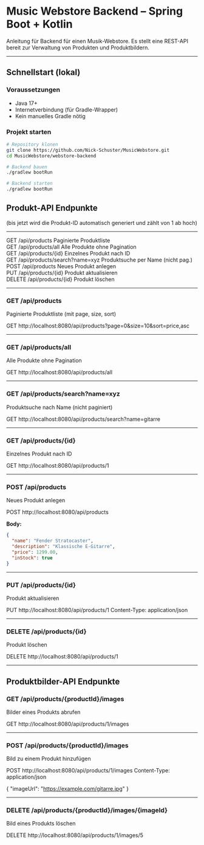 # Music Webstore Backend – Spring Boot + Kotlin

Anleitung für Backend für einen Musik-Webstore. Es stellt eine REST-API bereit zur Verwaltung von Produkten und Produktbildern.  


---

## Schnellstart (lokal)

### Voraussetzungen

- Java 17+
- Internetverbindung (für Gradle-Wrapper)
- Kein manuelles Gradle nötig

### Projekt starten

```bash
# Repository klonen
git clone https://github.com/Nick-Schuster/MusicWebstore.git
cd MusicWebstore/webstore-backend

# Backend bauen
./gradlew bootRun

# Backend starten
./gradlew bootRun 
 ```


## Produkt-API Endpunkte

(bis jetzt wird die Produkt-ID automatisch generiert und zählt von 1 ab hoch)

---

GET	/api/products	Paginierte Produktliste  
GET	/api/products/all	Alle Produkte ohne Pagination  
GET	/api/products/{id}	Einzelnes Produkt nach ID  
GET	/api/products/search?name=xyz	Produktsuche per Name (nicht pag.)  
POST	/api/products	Neues Produkt anlegen  
PUT	/api/products/{id}	Produkt aktualisieren  
DELETE	/api/products/{id}	Produkt löschen  




---

### GET /api/products
Paginierte Produktliste (mit page, size, sort)

GET http://localhost:8080/api/products?page=0&size=10&sort=price,asc

---

### GET /api/products/all
Alle Produkte ohne Pagination

GET http://localhost:8080/api/products/all

---

### GET /api/products/search?name=xyz
Produktsuche nach Name (nicht paginiert)

GET http://localhost:8080/api/products/search?name=gitarre

---

### GET /api/products/{id}
Einzelnes Produkt nach ID

GET http://localhost:8080/api/products/1

---

### POST /api/products
Neues Produkt anlegen

POST http://localhost:8080/api/products

**Body:**
```json
{
  "name": "Fender Stratocaster",
  "description": "Klassische E-Gitarre",
  "price": 1299.00,
  "inStock": true
}
```

---

### PUT /api/products/{id}
Produkt aktualisieren

PUT http://localhost:8080/api/products/1
Content-Type: application/json

---

### DELETE /api/products/{id}
Produkt löschen

DELETE http://localhost:8080/api/products/1


---

## Produktbilder-API Endpunkte

### GET /api/products/{productId}/images
Bilder eines Produkts abrufen

GET http://localhost:8080/api/products/1/images


---

### POST /api/products/{productId}/images
Bild zu einem Produkt hinzufügen

POST http://localhost:8080/api/products/1/images
Content-Type: application/json

{
"imageUrl": "https://example.com/gitarre.jpg"
}

---

### DELETE /api/products/{productId}/images/{imageId}
Bild eines Produkts löschen

DELETE http://localhost:8080/api/products/1/images/5

 
